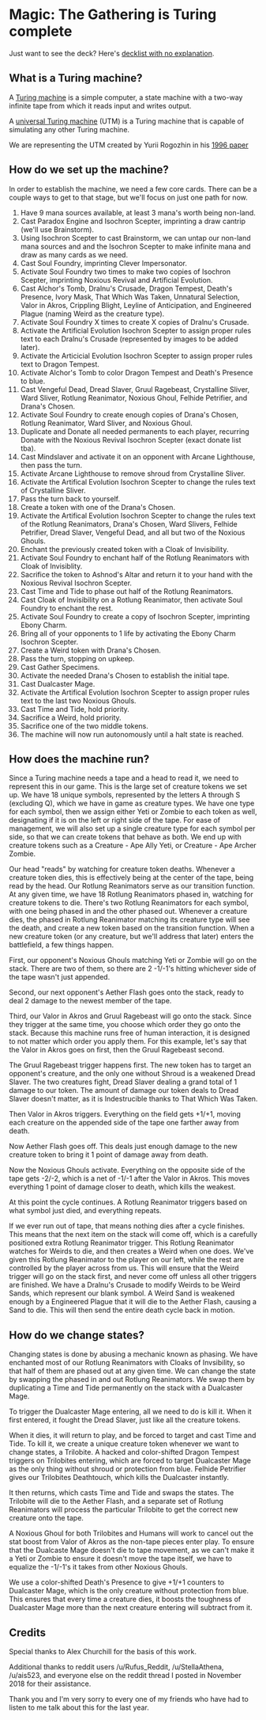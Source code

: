 # Magic: The Gathering is Turing complete

Just want to see the deck? Here's [decklist with no explanation](https://tappedout.net/mtg-decks/spirit-of-turing/).

## What is a Turing machine?
A [Turing machine](https://en.wikipedia.org/wiki/Turing_machine) is a simple computer, a state machine with a two-way infinite tape from which it reads input and writes output.

A [universal Turing machine](https://en.wikipedia.org/wiki/Universal_Turing_machine) (UTM) is a Turing machine that is capable of simulating any other Turing machine.

We are representing the UTM created by Yurii Rogozhin in his [1996 paper](https://www.sciencedirect.com/science/article/pii/S0304397596000771)

## How do we set up the machine?
In order to establish the machine, we need a few core cards.
There can be a couple ways to get to that stage, but we'll focus on just one path for now.
1. Have 9 mana sources available, at least 3 mana's worth being non-land.
2. Cast Paradox Engine and Isochron Scepter, imprinting a draw cantrip (we'll use Brainstorm).
3. Using Isochron Scepter to cast Brainstorm, we can untap our non-land mana sources and and the Isochron Scepter to make infinite mana and draw as many cards as we need.
4. Cast Soul Foundry, imprinting Clever Impersonator.
5. Activate Soul Foundry two times to make two copies of Isochron Scepter, imprinting Noxious Revival and Artificial Evolution.
6. Cast Alchor's Tomb, Dralnu's Crusade, Dragon Tempest, Death's Presence, Ivory Mask, That Which Was Taken, Unnatural Selection, Valor in Akros, Crippling Blight, Leyline of Anticipation, and Engineered Plague (naming Weird as the creature type).
7. Activate Soul Foundry X times to create X copies of Dralnu's Crusade.
8. Activate the Artificial Evolution Isochron Scepter to assign proper rules text to each Dralnu's Crusade (represented by images to be added later).
9. Activate the Articicial Evolution Isochron Scepter to assign proper rules text to Dragon Tempest.
10. Activate Alchor's Tomb to color Dragon Tempest and Death's Presence to blue.
11. Cast Vengeful Dead, Dread Slaver, Gruul Ragebeast, Crystalline Sliver, Ward Sliver, Rotlung Reanimator, Noxious Ghoul, Felhide Petrifier, and Drana's Chosen.
12. Activate Soul Foundry to create enough copies of Drana's Chosen, Rotlung Reanimator, Ward Sliver, and Noxious Ghoul.
13. Duplicate and Donate all needed permanents to each player, recurring Donate with the Noxious Revival Isochron Scepter (exact donate list tba).
14. Cast Mindslaver and activate it on an opponent with Arcane Lighthouse, then pass the turn.
15. Activate Arcane Lighthouse to remove shroud from Crystalline Sliver.
16. Activate the Artifical Evolution Isochron Scepter to change the rules text of Crystalline Sliver.
17. Pass the turn back to yourself.
18. Create a token with one of the Drana's Chosen.
19. Activate the Artifical Evolution Isochron Scepter to change the rules text of the Rotlung Reanimators, Drana's Chosen, Ward Slivers, Felhide Petrifier, Dread Slaver, Vengeful Dead, and all but two of the Noxious Ghouls.
20. Enchant the previously created token with a Cloak of Invisibility.
21. Activate Soul Foundry to enchant half of the Rotlung Reanimators with Cloak of Invisiblity.
22. Sacrifice the token to Ashnod's Altar and return it to your hand with the Noxious Revival Isochron Scepter.
23. Cast Time and Tide to phase out half of the Rotlung Reanimators.
24. Cast Cloak of Invisibility on a Rotlung Reanimator, then activate Soul Foundry to enchant the rest.
25. Activate Soul Foundry to create a copy of Isochron Scepter, imprinting Ebony Charm.
26. Bring all of your opponents to 1 life by activating the Ebony Charm Isochron Scepter.
27. Create a Weird token with Drana's Chosen.
28. Pass the turn, stopping on upkeep.
29. Cast Gather Specimens.
30. Activate the needed Drana's Chosen to establish the initial tape.
31. Cast Dualcaster Mage.
32. Activate the Artifical Evolution Isochron Scepter to assign proper rules text to the last two Noxious Ghouls.
33. Cast Time and Tide, hold priority.
34. Sacrifice a Weird, hold priority.
35. Sacrifice one of the two middle tokens.
36. The machine will now run autonomously until a halt state is reached.

## How does the machine run?
Since a Turing machine needs a tape and a head to read it, we need to represent this in our game.
This is the large set of creature tokens we set up.
We have 18 unique symbols, represented by the letters A through S (excluding Q), which we have in game as creature types.
We have one type for each symbol, then we assign either Yeti or Zombie to each token as well, designating if it is on the left or right side of the tape.
For ease of management, we will also set up a single creature type for each symbol per side, so that we can create tokens that behave as both.
We end up with creature tokens such as a Creature - Ape Ally Yeti, or Creature - Ape Archer Zombie. 

Our head "reads" by watching for creature token deaths.
Whenever a creature token dies, this is effectively being at the center of the tape, being read by the head.
Our Rotlung Reanimators serve as our transition function.
At any given time, we have 18 Rotlung Reanimators phased in, watching for creature tokens to die.
There's two Rotlung Reanimators for each symbol, with one being phased in and the other phased out.
Whenever a creature dies, the phased in Rotlung Reanimator matching its creature type will see the death, and create a new token based on the transition function.
When a new creature token (or any creature, but we'll address that later) enters the battlefield, a few things happen.

First, our opponent's Noxious Ghouls matching Yeti or Zombie will go on the stack.
There are two of them, so there are 2 -1/-1's hitting whichever side of the tape wasn't just appended.

Second, our next opponent's Aether Flash goes onto the stack, ready to deal 2 damage to the newest member of the tape.

Third, our Valor in Akros and Gruul Ragebeast will go onto the stack.
Since they trigger at the same time, you choose which order they go onto the stack.
Because this machine runs free of human interaction, it is designed to not matter which order you apply them.
For this example, let's say that the Valor in Akros goes on first, then the Gruul Ragebeast second.

The Gruul Ragebeast trigger happens first.
The new token has to target an opponent's creature, and the only one without Shroud is a weakened Dread Slaver.
The two creatures fight, Dread Slaver dealing a grand total of 1 damage to our token.
The amount of damage our token deals to Dread Slaver doesn't matter, as it is Indestrucible thanks to That Which Was Taken.

Then Valor in Akros triggers.
Everything on the field gets +1/+1, moving each creature on the appended side of the tape one farther away from death.

Now Aether Flash goes off.
This deals just enough damage to the new creature token to bring it 1 point of damage away from death.

Now the Noxious Ghouls activate.
Everything on the opposite side of the tape gets -2/-2, which is a net of -1/-1 after the Valor in Akros.
This moves everything 1 point of damage closer to death, which kills the weakest.

At this point the cycle continues.
A Rotlung Reanimator triggers based on what symbol just died, and everything repeats.

If we ever run out of tape, that means nothing dies after a cycle finishes.
This means that the next item on the stack will come off, which is a carefully positioned extra Rotlung Reanimator trigger.
This Rotlung Reanimator watches for Weirds to die, and then creates a Weird when one does.
We've given this Rotlung Reanimator to the player on our left, while the rest are controlled by the player across from us.
This will ensure that the Weird trigger will go on the stack first, and never come off unless all other triggers are finished.
We have a Dralnu's Crusade to modify Weirds to be Weird Sands, which represent our blank symbol.
A Weird Sand is weakened enough by a Engineered Plague that it will die to the Aether Flash, causing a Sand to die.
This will then send the entire death cycle back in motion.

## How do we change states?
Changing states is done by abusing a mechanic known as phasing.
We have enchanted most of our Rotlung Reanimators with Cloaks of Invsibility, so that half of them are phased out at any given time.
We can change the state by swapping the phased in and out Rotlung Reanimators.
We swap them by duplicating a Time and Tide permanently on the stack with a Dualcaster Mage.

To trigger the Dualcaster Mage entering, all we need to do is kill it.
When it first entered, it fought the Dread Slaver, just like all the creature tokens.

When it dies, it will return to play, and be forced to target and cast Time and Tide.
To kill it, we create a unique creature token whenever we want to change states, a Trilobite.
A hacked and color-shifted Dragon Tempest triggers on Trilobites entering, which are forced to target Dualcaster Mage as the only thing without shroud or protection from blue.
Felhide Petrifier gives our Trilobites Deathtouch, which kills the Dualcaster instantly.

It then returns, which casts Time and Tide and swaps the states.
The Trilobite will die to the Aether Flash, and a separate set of Rotlung Reanimators will process the particular Trilobite to get the correct new creature onto the tape.

A Noxious Ghoul for both Trilobites and Humans will work to cancel out the stat boost from Valor of Akros as the non-tape pieces enter play.
To ensure that the Dualcaste Mage doesn't die to tape movement, as we can't make it a Yeti or Zombie to ensure it doesn't move the tape itself, we have to equalize the -1/-1's it takes from other Noxious Ghouls.

We use a color-shifted Death's Presence to give +1/+1 counters to Dualcaster Mage, which is the only creature without protection from blue.
This ensures that every time a creature dies, it boosts the toughness of Dualcaster Mage more than the next creature entering will subtract from it.

## Credits
Special thanks to Alex Churchill for the basis of this work.

Additional thanks to reddit users /u/Rufus\_Reddit, /u/StellaAthena, /u/ais523, and everyone else on the reddit thread I posted in November 2018 for their assistance.

Thank you and I'm very sorry to every one of my friends who have had to listen to me talk about this for the last year.
